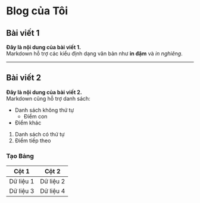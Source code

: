 # Blog của Tôi

## Bài viết 1

**Đây là nội dung của bài viết 1.**  
Markdown hỗ trợ các kiểu định dạng văn bản như **in đậm** và *in nghiêng*.

---

## Bài viết 2

**Đây là nội dung của bài viết 2.**  
Markdown cũng hỗ trợ danh sách:

- Danh sách không thứ tự
  - Điểm con
- Điểm khác

1. Danh sách có thứ tự
2. Điểm tiếp theo

### Tạo Bảng

| Cột 1 | Cột 2 |
|-------|-------|
| Dữ liệu 1 | Dữ liệu 2 |
| Dữ liệu 3 | Dữ liệu 4 |
